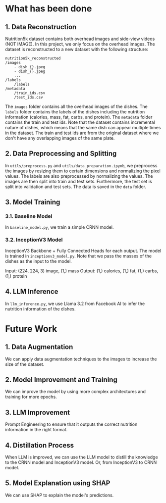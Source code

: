 # What has been done
## 1. Data Reconstruction
Nutrition5k dataset contains both overhead images and side-view videos (NOT IMAGE). In this project, we only focus on the overhead images. The dataset is reconstructed to a new dataset with the following structure:
```
nutrition5k_reconstructed
/images
    - dish_{}.jpeg
    - dish_{}.jpeg
    ...
/labels
    /labels
/metadata
    /train_ids.csv
    /test_ids.csv
```
The `images` folder contains all the overhead images of the dishes. The `labels` folder contains the labels of the dishes including the nutrition information (calories, mass, fat, carbs, and protein). The `metadata` folder contains the train and test ids. Note that the dataset contains incremental nature of dishes, which means that the same dish can appear multiple times in the dataset. The train and test ids are from the original dataset where we don't have any overlapping images of the same plate.

## 2. Data Preprocessing and Splitting
In `utils/preprocess.py` and `utils/data_preparation.ipynb`, we preprocess the images by resizing them to certain dimensions and normalizing the pixel values. The labels are also preprocessed by normalizing the values. The images are then split into train and test sets. Furthermore, the test set is split into validation and test sets. The data is saved in the `data` folder.

## 3. Model Training
### 3.1. Baseline Model
In `baseline_model.py`, we train a simple CRNN model.

### 3.2. InceptionV3 Model 
InceptionV3 Backbone + Fully Connected Heads for each output. The model is trained in `inceptionv3_model.py`. Note that we pass the masses of the dishes as the input to the model. 

Input: (224, 224, 3) image, (1,) mass
Output: (1,) calories, (1,) fat, (1,) carbs, (1,) protein

## 4. LLM Inference
In `llm_inference.py`, we use Llama 3.2 from Facebook AI to infer the nutrition information of the dishes. 


# Future Work
## 1. Data Augmentation
We can apply data augmentation techniques to the images to increase the size of the dataset.

## 2. Model Improvement and Training
We can improve the model by using more complex architectures and training for more epochs.

## 3. LLM Improvement
Prompt Engineering to ensure that it outputs the correct nutrition information in the right format.

## 4. Distillation Process
When LLM is improved, we can use the LLM model to distill the knowledge to the CRNN model and InceptionV3 model. Or, from InceptionV3 to CRNN model.

## 5. Model Explanation using SHAP
We can use SHAP to explain the model's predictions.